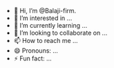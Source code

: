 - 👋 Hi, I’m @Balaji-firm.
- 👀 I’m interested in ...
- 🌱 I’m currently learning ...
- 💞️ I’m looking to collaborate on ...
- 📫 How to reach me ...
- 😄 Pronouns: ...
- ⚡ Fun fact: ...

<!---
Balaji-firm/Balaji-firm is a ✨ special ✨ repository because its `README.md` (this file) appears on your GitHub profile.
You can click the Preview link to take a look at your changes.
--->
